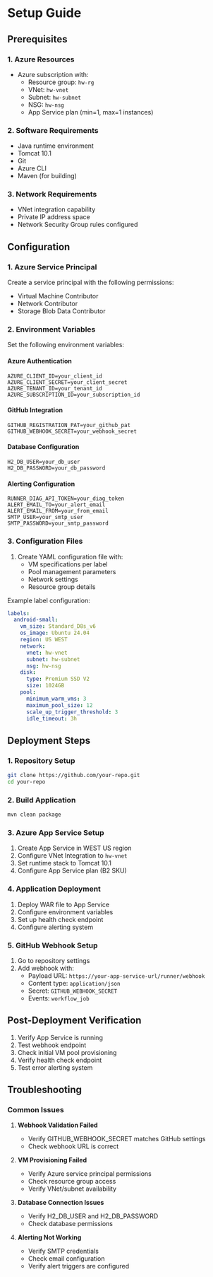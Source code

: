 # Setup Guide

## Prerequisites

### 1. Azure Resources
- Azure subscription with:
  - Resource group: `hw-rg`
  - VNet: `hw-vnet`
  - Subnet: `hw-subnet`
  - NSG: `hw-nsg`
  - App Service plan (min=1, max=1 instances)

### 2. Software Requirements
- Java runtime environment
- Tomcat 10.1
- Git
- Azure CLI
- Maven (for building)

### 3. Network Requirements
- VNet integration capability
- Private IP address space
- Network Security Group rules configured

## Configuration

### 1. Azure Service Principal
Create a service principal with the following permissions:
- Virtual Machine Contributor
- Network Contributor
- Storage Blob Data Contributor

### 2. Environment Variables
Set the following environment variables:

#### Azure Authentication
```
AZURE_CLIENT_ID=your_client_id
AZURE_CLIENT_SECRET=your_client_secret
AZURE_TENANT_ID=your_tenant_id
AZURE_SUBSCRIPTION_ID=your_subscription_id
```

#### GitHub Integration
```
GITHUB_REGISTRATION_PAT=your_github_pat
GITHUB_WEBHOOK_SECRET=your_webhook_secret
```

#### Database Configuration
```
H2_DB_USER=your_db_user
H2_DB_PASSWORD=your_db_password
```

#### Alerting Configuration
```
RUNNER_DIAG_API_TOKEN=your_diag_token
ALERT_EMAIL_TO=your_alert_email
ALERT_EMAIL_FROM=your_from_email
SMTP_USER=your_smtp_user
SMTP_PASSWORD=your_smtp_password
```

### 3. Configuration Files
1. Create YAML configuration file with:
   - VM specifications per label
   - Pool management parameters
   - Network settings
   - Resource group details

Example label configuration:
```yaml
labels:
  android-small:
    vm_size: Standard_D8s_v6
    os_image: Ubuntu 24.04
    region: US WEST
    network:
      vnet: hw-vnet
      subnet: hw-subnet
      nsg: hw-nsg
    disk:
      type: Premium SSD V2
      size: 1024GB
    pool:
      minimum_warm_vms: 3
      maximum_pool_size: 12
      scale_up_trigger_threshold: 3
      idle_timeout: 3h
```

## Deployment Steps

### 1. Repository Setup
```bash
git clone https://github.com/your-repo.git
cd your-repo
```

### 2. Build Application
```bash
mvn clean package
```

### 3. Azure App Service Setup
1. Create App Service in WEST US region
2. Configure VNet Integration to `hw-vnet`
3. Set runtime stack to Tomcat 10.1
4. Configure App Service plan (B2 SKU)

### 4. Application Deployment
1. Deploy WAR file to App Service
2. Configure environment variables
3. Set up health check endpoint
4. Configure alerting system

### 5. GitHub Webhook Setup
1. Go to repository settings
2. Add webhook with:
   - Payload URL: `https://your-app-service-url/runner/webhook`
   - Content type: `application/json`
   - Secret: `GITHUB_WEBHOOK_SECRET`
   - Events: `workflow_job`

## Post-Deployment Verification

1. Verify App Service is running
2. Test webhook endpoint
3. Check initial VM pool provisioning
4. Verify health check endpoint
5. Test error alerting system

## Troubleshooting

### Common Issues
1. **Webhook Validation Failed**
   - Verify GITHUB_WEBHOOK_SECRET matches GitHub settings
   - Check webhook URL is correct

2. **VM Provisioning Failed**
   - Verify Azure service principal permissions
   - Check resource group access
   - Verify VNet/subnet availability

3. **Database Connection Issues**
   - Verify H2_DB_USER and H2_DB_PASSWORD
   - Check database permissions

4. **Alerting Not Working**
   - Verify SMTP credentials
   - Check email configuration
   - Verify alert triggers are configured
